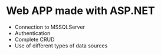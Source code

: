 # Web APP made with ASP.NET

- Connection to MSSQLServer
- Authentication
- Complete CRUD
- Use of different types of data sources
